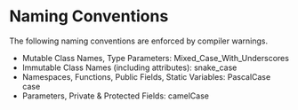# Naming Conventions

The following naming conventions are enforced by compiler warnings.

  * Mutable Class Names, Type Parameters: Mixed_Case_With_Underscores
  * Immutable Class Names (including attributes): snake_case
  * Namespaces, Functions, Public Fields, Static Variables: PascalCase case
  * Parameters, Private & Protected Fields: camelCase